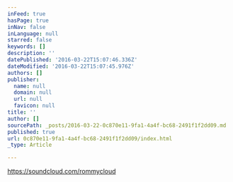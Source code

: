 ```yaml
---
inFeed: true
hasPage: true
inNav: false
inLanguage: null
starred: false
keywords: []
description: ''
datePublished: '2016-03-22T15:07:46.336Z'
dateModified: '2016-03-22T15:07:45.976Z'
authors: []
publisher:
  name: null
  domain: null
  url: null
  favicon: null
title: ''
author: []
sourcePath: _posts/2016-03-22-0c870e11-9fa1-4a4f-bc68-2491f1f2dd09.md
published: true
url: 0c870e11-9fa1-4a4f-bc68-2491f1f2dd09/index.html
_type: Article

---
```

https://soundcloud.com/rommycloud